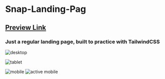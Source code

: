 # Snap-Landing-Pag
## [Preview Link](https://snap-landing-page-ashen.vercel.app/)
### Just a regular landing page, built to practice with TailwindCSS

![desktop](https://user-images.githubusercontent.com/62203579/187886782-3b2d9e1a-02bf-4dea-b925-f533f85eb117.jpg)

![tablet](https://user-images.githubusercontent.com/62203579/187886789-0b241d6e-e767-4709-972a-edf6c87380b8.jpg)

![mobile](https://user-images.githubusercontent.com/62203579/187886792-b171bc96-1d21-4e39-90c4-d88ec0d172ad.jpg)
![active mobile](https://user-images.githubusercontent.com/62203579/187886797-17ddee72-dc90-4f5b-a7e3-a26055fedce2.jpg)
